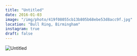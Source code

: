 ```yaml
---
title: "Untitled"
date: 2016-01-03
image: "/img/photo/419f08055cb13b805b68ebe53d8acc9f.jpg"
location: "Bull Ring, Birmingham"
instagram: true
draft: false
---
```


![Untitled](/img/photo/419f08055cb13b805b68ebe53d8acc9f.jpg)
